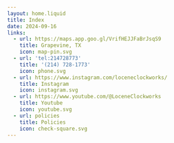 ```yaml
---
layout: home.liquid
title: Index
date: 2024-09-16
links:
  - url: https://maps.app.goo.gl/VrifHEJJFaBrJsqS9
    title: Grapevine, TX
    icon: map-pin.svg
  - url: 'tel:214728773'
    title: '(214) 728-1773'
    icon: phone.svg
  - url: https://www.instagram.com/loceneclockworks/
    title: Instagram
    icon: instagram.svg
  - url: https://www.youtube.com/@LoceneClockworks
    title: Youtube
    icon: youtube.svg
  - url: policies
    title: Policies
    icon: check-square.svg
---
```

